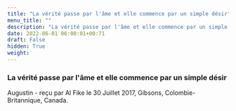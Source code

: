 ```yaml
---
title: "La vérité passe par l'âme et elle commence par un simple désir"
menu_title: ""
description: "La vérité passe par l'âme et elle commence par un simple désir"
date: 2022-06-01 06:00:01+00:71
draft: False
hidden: True
weight:
---
```

### La vérité passe par l'âme et elle commence par un simple désir

Augustin - reçu par Al Fike le 30 Juillet 2017, Gibsons, Colombie-Britannique, Canada.



